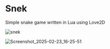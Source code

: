 # Snek

Simple snake game written in Lua using Love2D

![snek](https://github.com/user-attachments/assets/b6aa1602-f085-4318-bf49-5b9852d9b1a4)

![Screenshot_2025-02-23_16-25-51](https://github.com/user-attachments/assets/9c3d8e53-e652-4110-99f9-246ccbf84cc0)
